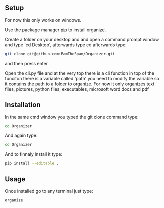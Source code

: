 ## Setup

For now this only works on windows.

Use the package manager [pip](https://pip.pypa.io/en/stable/) to install organize.

Create a folder on your desktop and and open a command prompt window and type 'cd Desktop', afterwards type cd <Your folder name> afterwards type:
```bash
git clone git@github.com:PamTheSpam/Organizer.git
```
and then press enter

Open the cli.py file and at the very top there is a cli function in top of the funciton there is a variable called 'path' you need to modify the variable so it contains the path to a folder to organize. For now it only organizes text files, pictures, python files, executables, microsoft word docs and pdf

## Installation

In the same cmd window you typed the git clone command type:
```bash
cd Organizer
```
And again type:
```bash
cd Organizer
```
And to finnaly install it type:
```bash
pip install --editable .
```

## Usage

Once installed go to any terminal just type:
```bash
organize
```

